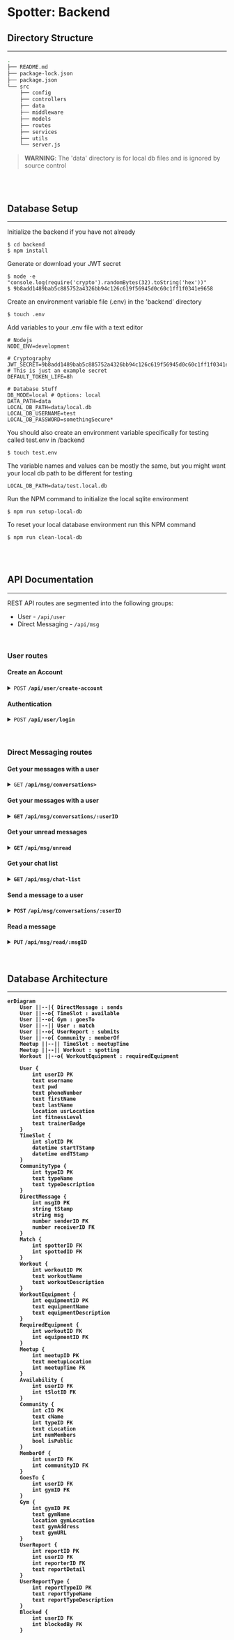 # Spotter: Backend

## Directory Structure
---------------------------
```zsh
.
├── README.md
├── package-lock.json
├── package.json
└── src
    ├── config
    ├── controllers
    ├── data
    ├── middleware
    ├── models
    ├── routes
    ├── services
    ├── utils
    └── server.js
```

> **WARNING**: The 'data' directory is for local db files and is ignored by source control

<br>
<br>

## Database Setup
----------------------------------------------
Initialize the backend if you have not already

```
$ cd backend
$ npm install
```

Generate or download your JWT secret
```
$ node -e "console.log(require('crypto').randomBytes(32).toString('hex'))"
$ 9b8add1489bab5c885752a4326bb94c126c619f56945d0c60c1ff1f0341e9658
```

Create an environment variable file (.env) in the 'backend' directory
```
$ touch .env
```

Add variables to your .env file with a text editor
```text
# Nodejs
NODE_ENV=development

# Cryptography
JWT_SECRET=9b8add1489bab5c885752a4326bb94c126c619f56945d0c60c1ff1f0341e9658 # This is just an example secret
DEFAULT_TOKEN_LIFE=8h

# Database Stuff
DB_MODE=local # Options: local
DATA_PATH=data
LOCAL_DB_PATH=data/local.db
LOCAL_DB_USERNAME=test
LOCAL_DB_PASSWORD=somethingSecure*
```

You should also create an environment variable specifically for testing called test.env in /backend
```
$ touch test.env
```

The variable names and values can be mostly the same, but you might want your local db path to be different for testing
```text
LOCAL_DB_PATH=data/test.local.db
```

Run the NPM command to initialize the local sqlite environment

```
$ npm run setup-local-db
```

To reset your local database environment run this NPM command

```
$ npm run clean-local-db
```

<br>
<br>

## API Documentation
--------------------
REST API routes are segmented into the following groups:

- User - `/api/user`
- Direct Messaging - `/api/msg`

<br>

### User routes
#### Create an Account
<details>
    <summary><code>POST</code> <code><b>/api/user/create-account</b></code></summary>

##### Parameters

> | name      |  type     | data type        | description                                             |
> |-----------|-----------|------------------| --------------------------------------------------------|
> | none      |  required | object (JSON)    | `{ "email": "test@example.com", "password": "password"}`|


##### Responses

> | http code     | content-type                      | response                                       |
> |---------------|-----------------------------------|------------------------------------------------|
> | `201`         | `application/json`                | `{"message: "Account created successfully!" }` |
> | `400`         | `application/json`                | `{"message: "Email and password required" }`   |
> | `500`         | `application/json`                | `{"message: "Failed to create account." }`     |

##### Example cURL

> ```bash
> curl --location 'http://localhost:3000/api/user/create-account' --header 'Content-Type: application/json' --data '{ "email": "test@example.com", "password": "password" }'
> ```

</details>

#### Authentication
<details>
    <summary><code>POST</code> <code><b>/api/user/login</b></code></summary>

##### Parameters

> | name      |  type     | data type        | description                                             |
> |-----------|-----------|------------------| --------------------------------------------------------|
> | none      |  required | object (JSON)    | `{ "email": "test@example.com", "password": "password"}`|


##### Responses

> | http code     | content-type                      | response                                       |
> |---------------|-----------------------------------|------------------------------------------------|
> | `200`         | `application/json`                | `{"message: "Logged in successfully!", "token": "eyJhbGciOiJIUzI1NiIsInR5cCI6IkpXVCJ9.eyJpYXQiOjE3NDQ2NzQ4NDMsImV4cCI6MTc0NDY3ODQ0M30.2r_kpIFJsHnHwH-uubZ1_L3yFo6wPveV8TENbhAM9sE" }` |
> | `400`         | `application/json`                | `{"message: "Email and password required" }`   |
> | `400`         | `application/json`                | `{"message: "Email not found." }`              |
> | `400`         | `application/json`                | `{"message: "Generic database error!" }`       |

##### Example cURL

> ```bash
> curl --location 'http://localhost:3000/api/user/create-account' --header 'Content-Type: application/json' --data '{ "email": "test@example.com", "password": "password" }'
> ```

</details>
<br>
<br>

### Direct Messaging routes
#### Get your messages with a user
<details>
    <summary><code>GET</code> <code><b>/api/msg/conversations></code></summary>

##### Headers

> | name          |  type     | data type        | description                                             |
> |---------------|-----------|------------------| --------------------------------------------------------|
> | Authorization |  JWT      | text             | A JSON web token issued by the server                   |

##### Parameters

> None


##### Responses

> | http code     | content-type         | response                                                                                                 |
> |---------------|----------------------|----------------------------------------------------------------------------------------------------------|
> | `200`         | `application/json`   | `{"message": "Successfully received all the users the requester has conversations with!", "users": [] }` |
> | `400`         | `application/json`   | `{"message": "The userID for the user your want to see messages from must be included in your request URL!" }`|
> | `500`         | `application/json`   | `{"message": "Messages recipients could not be retrieved!" }`                                            |
> | `500`         | `application/json`   | `{"message": "The auth token once decoded did not include the sender userID!" }`                         |

##### Example cURL

> ```bash
> curl --location 'http://localhost:3000/api/msg/conversations' --header 'Authorization: eyJhbGciOiJIUzI1NiIsInR5cCI6IkpXVCJ9.eyJ1c2VySUQiOjEsImlhdCI6MTc0NDc1NzI3NSwiZXhwIjoxNzQ0NzYwODc1fQ.iGcuU3T5r65xdi9nm7rihnNp7lPFysSTalYEdTtIazE'
> ```

</details>

#### Get your messages with a user
<details>
    <summary><code>GET</code> <code><b>/api/msg/conversations/:userID</b></code></summary>

##### Headers

> | name          |  type     | data type        | description                                             |
> |---------------|-----------|------------------| --------------------------------------------------------|
> | Authorization |  JWT      | text             | A JSON web token issued by the server                   |

##### Parameters

> None


##### Responses

> | http code     | content-type         | response                                                                                      |
> |---------------|----------------------|-----------------------------------------------------------------------------------------------|
> | `200`         | `application/json`   | `{"message": "Successfully retrieved messages with userID '${otherUserID}'!" }`                |
> | `400`         | `application/json`   | `{"message": "The userID for the user your want to see messages from must be included in your request URL!" }`  |
> | `500`         | `application/json`   | `{"message": "Messages could not be retrieved! Maybe the recipient was not registered?" }`     |
> | `500`         | `application/json`   | `{"message": "The auth token once decoded did not include the sender userID!" }`               |

##### Example cURL

> ```bash
> curl --location 'http://localhost:3000/api/msg/conversations/:userID' --header 'Authorization: eyJhbGciOiJIUzI1NiIsInR5cCI6IkpXVCJ9.eyJ1c2VySUQiOjEsImlhdCI6MTc0NDc1NzI3NSwiZXhwIjoxNzQ0NzYwODc1fQ.iGcuU3T5r65xdi9nm7rihnNp7lPFysSTalYEdTtIazE'
> ```

</details>

#### Get your unread messages
<details>
    <summary><code>GET</code> <code><b>/api/msg/unread</b></code></summary>

##### Headers

> | name          |  type     | data type        | description                                             |
> |---------------|-----------|------------------| --------------------------------------------------------|
> | Authorization |  JWT      | text             | A JSON web token issued by the server                   |

##### Parameters

> None


##### Responses

> | http code     | content-type         | response                                                                                      |
> |---------------|----------------------|-----------------------------------------------------------------------------------------------|
> | `200`         | `application/json`   | `{"message": "Successfully retrieved unread messages for userID 2!", "messages": [] }`        |
> | `500`         | `application/json`   | `{"message": "Unread messages for user with userID 2 could not be retrieved!" }`              |
> | `500`         | `application/json`   | `{"message": "The auth token once decoded did not include the sender userID!" }`              |

##### Example cURL

> ```bash
> curl --location 'http://localhost:3000/api/msg/unread' --header 'Authorization: eyJhbGciOiJIUzI1NiIsInR5cCI6IkpXVCJ9.eyJ1c2VySUQiOjEsImlhdCI6MTc0NDc1NzI3NSwiZXhwIjoxNzQ0NzYwODc1fQ.iGcuU3T5r65xdi9nm7rihnNp7lPFysSTalYEdTtIazE'
> ```

</details>

#### Get your chat list
<details>
    <summary><code>GET</code> <code><b>/api/msg/chat-list</b></code></summary>

##### Headers

> | name          |  type     | data type        | description                                             |
> |---------------|-----------|------------------| --------------------------------------------------------|
> | Authorization |  JWT      | text             | A JSON web token issued by the server                   |

##### Parameters

> None


##### Responses

> | http code     | content-type         | response                                                                          |
> |---------------|----------------------|-----------------------------------------------------------------------------------|
> | `200`         | `application/json`   | `{"message": "Successfully got the user's chat list!", "chatList": [] }`          |
> | `500`         | `application/json`   | `{"message": "The chat list for the user could not be retrieved!" }`              |
> | `500`         | `application/json`   | `{"message": "The auth token once decoded did not include the sender userID!" }`  |

##### Example cURL

> ```bash
> curl --location 'http://localhost:3000/api/msg/chat-list' --header 'Authorization: eyJhbGciOiJIUzI1NiIsInR5cCI6IkpXVCJ9.eyJ1c2VySUQiOjEsImlhdCI6MTc0NDc1NzI3NSwiZXhwIjoxNzQ0NzYwODc1fQ.iGcuU3T5r65xdi9nm7rihnNp7lPFysSTalYEdTtIazE'
> ```

</details>

#### Send a message to a user
<details>
    <summary><code>POST</code> <code><b>/api/msg/conversations/:userID</b></code></summary>

##### Headers

> | name          |  type     | data type        | description                                             |
> |---------------|-----------|------------------| --------------------------------------------------------|
> | Authorization |  JWT      | text             | A JSON web token issued by the server                   |

##### Parameters

> | name      |  type     | data type        | description                                             |
> |-----------|-----------|------------------| --------------------------------------------------------|
> | none      |  required | object (JSON)    | `{ "message": "This is a test message" }`               |


##### Responses

> | http code     | content-type         | response                                                                                      |
> |---------------|----------------------|-----------------------------------------------------------------------------------------------|
> | `200`         | `application/json`   | `{"message: "Successfully send a message to the user with userID ':userID'!" }`               |
> | `400`         | `application/json`   | `{"message: "The userID for the user your messaging must be included in your request URL!" }` |
> | `400`         | `application/json`   | `{"message: "Attribute 'message' must be included in the request body!" }`                    |
> | `500`         | `application/json`   | `{"message: "Message could not be sent! Maybe the recipient was not registered?" }`           |
> | `500`         | `application/json`   | `{"message: "The auth token once decoded did not include the sender userID!" }`               |

##### Example cURL

> ```bash
> curl --location 'http://localhost:3000/api/msg/conversations/1' --header 'Authorization: eyJhbGciOiJIUzI1NiIsInR5cCI6IkpXVCJ9.eyJ1c2VySUQiOjIsImlhdCI6MTc0NDc1NjI3NSwiZXhwIjoxNzQ0NzU5ODc1fQ.DrVonD1OHVB5dNlPyuN8HMxiON7Y-94nELQSIAPXmHg' --header 'Content-Type: application/json' --data '{ "message": "This is a test!" }'
> ```

</details>

#### Read a message
<details>
    <summary><code>PUT</code> <code><b>/api/msg/read/:msgID</b></code></summary>

##### Headers

> | name          |  type     | data type        | description                                             |
> |---------------|-----------|------------------| --------------------------------------------------------|
> | Authorization |  JWT      | text             | A JSON web token issued by the server                   |

##### Parameters

> None


##### Responses

> | http code     | content-type         | response                                                                                      |
> |---------------|----------------------|-----------------------------------------------------------------------------------------------|
> | `200`         | `application/json`   | `{"message": "Successfully read the message!" }`                                              |
> | `400`         | `application/json`   | `{"message": "The msgID for the message to read must be included in your request URL!" }`     |
> | `400`         | `application/json`   | `{"message": "The message could not be read! Maybe the requesting user was not the message's recipient." }` |
> | `500`         | `application/json`   | `{"message": "Message could not be read! Maybe the message was not found in the database?" }` |
> | `500`         | `application/json`   | `{"message": "The auth token once decoded did not include the sender userID!" }`              |

##### Example cURL

> ```bash
> curl --location 'http://localhost:3000/api/msg/read/:msgID' --header 'Authorization: eyJhbGciOiJIUzI1NiIsInR5cCI6IkpXVCJ9.eyJ1c2VySUQiOjEsImlhdCI6MTc0NDc1NzI3NSwiZXhwIjoxNzQ0NzYwODc1fQ.iGcuU3T5r65xdi9nm7rihnNp7lPFysSTalYEdTtIazE'
> ```

</details>

<br>
<br>

## Database Architecture
-----------------------
```mermaid
erDiagram
    User ||--|{ DirectMessage : sends
    User ||--o{ TimeSlot : available
    User ||--o{ Gym : goesTo
    User ||--|| User : match
    User ||--o{ UserReport : submits
    User ||--o{ Community : memberOf
    Meetup ||--|| TimeSlot : meetupTime
    Meetup ||--|| Workout : spotting
    Workout ||--o{ WorkoutEquipment : requiredEquipment
    
    User {
        int userID PK
        text username
        text pwd
        text phoneNumber
        text firstName
        text lastName
        location usrLocation
        int fitnessLevel
        text trainerBadge
    }
    TimeSlot {
        int slotID PK
        datetime startTStamp
        datetime endTStamp
    }
    CommunityType {
        int typeID PK
        text typeName
        text typeDescription
    }
    DirectMessage {
        int msgID PK
        string tStamp
        string msg
        number senderID FK
        number receiverID FK
    }
    Match {
        int spotterID FK
        int spottedID FK
    }
    Workout {
        int workoutID PK
        text workoutName
        text workoutDescription
    }
    WorkoutEquipment {
        int equipmentID PK
        text equipmentName
        text equipmentDescription
    }
    RequiredEquipment {
        int workoutID FK
        int equipmentID FK
    }
    Meetup {
        int meetupID PK
        text meetupLocation
        int meetupTime FK
    }
    Availability {
        int userID FK
        int tSlotID FK
    }
    Community {
        int cID PK
        text cName
        int typeID FK
        text cLocation
        int numMembers
        bool isPublic
    }
    MemberOf {
        int userID FK
        int communityID FK
    }
    GoesTo {
        int userID FK
        int gymID FK
    }
    Gym {
        int gymID PK
        text gymName
        location gymLocation
        text gymAddress
        text gymURL
    }
    UserReport {
        int reportID PK
        int userID FK
        int reporterID FK
        text reportDetail
    }
    UserReportType {
        int reportTypeID PK
        text reportTypeName
        text reportTypeDescription
    }
    Blocked {
        int userID FK
        int blockedBy FK
    }
```